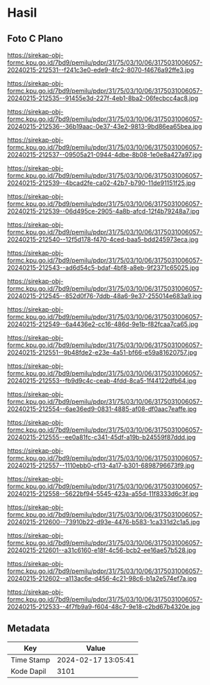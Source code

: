 # Hasil

## Foto C Plano

https://sirekap-obj-formc.kpu.go.id/7bd9/pemilu/pdpr/31/75/03/10/06/3175031006057-20240215-212531--f241c3e0-ede9-4fc2-8070-f4676a92ffe3.jpg

https://sirekap-obj-formc.kpu.go.id/7bd9/pemilu/pdpr/31/75/03/10/06/3175031006057-20240215-212535--91455e3d-227f-4eb1-8ba2-06fecbcc4ac8.jpg

https://sirekap-obj-formc.kpu.go.id/7bd9/pemilu/pdpr/31/75/03/10/06/3175031006057-20240215-212536--36b19aac-0e37-43e2-9813-9bd86ea65bea.jpg

https://sirekap-obj-formc.kpu.go.id/7bd9/pemilu/pdpr/31/75/03/10/06/3175031006057-20240215-212537--09505a21-0944-4dbe-8b08-1e0e8a427a97.jpg

https://sirekap-obj-formc.kpu.go.id/7bd9/pemilu/pdpr/31/75/03/10/06/3175031006057-20240215-212539--4bcad2fe-ca02-42b7-b790-11de91151f25.jpg

https://sirekap-obj-formc.kpu.go.id/7bd9/pemilu/pdpr/31/75/03/10/06/3175031006057-20240215-212539--06d495ce-2905-4a8b-afcd-12f4b79248a7.jpg

https://sirekap-obj-formc.kpu.go.id/7bd9/pemilu/pdpr/31/75/03/10/06/3175031006057-20240215-212540--12f5d178-f470-4ced-baa5-bdd245973eca.jpg

https://sirekap-obj-formc.kpu.go.id/7bd9/pemilu/pdpr/31/75/03/10/06/3175031006057-20240215-212543--ad6d54c5-bdaf-4bf8-a8eb-9f2371c65025.jpg

https://sirekap-obj-formc.kpu.go.id/7bd9/pemilu/pdpr/31/75/03/10/06/3175031006057-20240215-212545--852d0f76-7ddb-48a6-9e37-255014e683a9.jpg

https://sirekap-obj-formc.kpu.go.id/7bd9/pemilu/pdpr/31/75/03/10/06/3175031006057-20240215-212549--6a4436e2-cc16-486d-9e1b-f82fcaa7ca65.jpg

https://sirekap-obj-formc.kpu.go.id/7bd9/pemilu/pdpr/31/75/03/10/06/3175031006057-20240215-212551--9b48fde2-e23e-4a51-bf66-e59a81620757.jpg

https://sirekap-obj-formc.kpu.go.id/7bd9/pemilu/pdpr/31/75/03/10/06/3175031006057-20240215-212553--fb9d9c4c-ceab-4fdd-8ca5-1f44122dfb64.jpg

https://sirekap-obj-formc.kpu.go.id/7bd9/pemilu/pdpr/31/75/03/10/06/3175031006057-20240215-212554--6ae36ed9-0831-4885-af08-df0aac7eaffe.jpg

https://sirekap-obj-formc.kpu.go.id/7bd9/pemilu/pdpr/31/75/03/10/06/3175031006057-20240215-212555--ee0a81fc-c341-45df-a19b-b24559f87ddd.jpg

https://sirekap-obj-formc.kpu.go.id/7bd9/pemilu/pdpr/31/75/03/10/06/3175031006057-20240215-212557--1110ebb0-cf13-4a17-b301-6898796673f9.jpg

https://sirekap-obj-formc.kpu.go.id/7bd9/pemilu/pdpr/31/75/03/10/06/3175031006057-20240215-212558--5622bf94-5545-423a-a55d-11f8333d6c3f.jpg

https://sirekap-obj-formc.kpu.go.id/7bd9/pemilu/pdpr/31/75/03/10/06/3175031006057-20240215-212600--73910b22-d93e-4476-b583-1ca331d2c1a5.jpg

https://sirekap-obj-formc.kpu.go.id/7bd9/pemilu/pdpr/31/75/03/10/06/3175031006057-20240215-212601--a31c6160-e18f-4c56-bcb2-ee16ae57b528.jpg

https://sirekap-obj-formc.kpu.go.id/7bd9/pemilu/pdpr/31/75/03/10/06/3175031006057-20240215-212602--a113ac6e-d456-4c21-98c6-b1a2e574ef7a.jpg

https://sirekap-obj-formc.kpu.go.id/7bd9/pemilu/pdpr/31/75/03/10/06/3175031006057-20240215-212533--4f7fb9a9-f604-48c7-9e18-c2bd67b4320e.jpg


## Metadata

| Key        | Value               |
| ---------- | ------------------- |
| Time Stamp | 2024-02-17 13:05:41 |
| Kode Dapil | 3101                |



